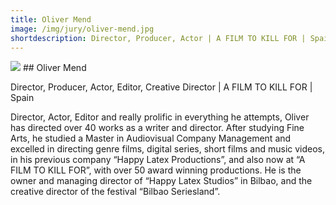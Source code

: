 ```yaml
---
title: Oliver Mend
image: /img/jury/oliver-mend.jpg
shortdescription: Director, Producer, Actor | A FILM TO KILL FOR | Spain
---
```

<img src="/img/jury/oliver-mend.jpg">
## Oliver Mend

Director, Producer, Actor, Editor, Creative Director | A FILM TO KILL FOR | Spain

Director, Actor, Editor and really prolific in everything he attempts, Oliver has directed over 40 works as a writer and director. After studying Fine Arts, he studied a Master in Audiovisual Company Management and excelled in directing genre films, digital series, short films and music videos, in his previous company “Happy Latex Productions”, and also now at “A FILM TO KILL FOR”, with over 50 award winning productions. He is the owner and managing director of “Happy Latex Studios” in Bilbao, and the creative director of the festival “Bilbao Seriesland”.




